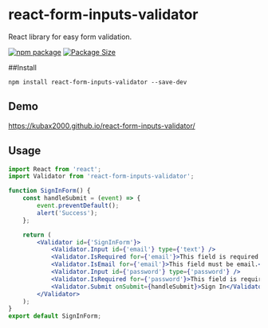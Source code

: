 # react-form-inputs-validator

React library for easy form validation.

[![npm package][npm-image]][npm-url]
[![Package Size][bundlephobia-image]][bundlephobia-url]

##Install

```
npm install react-form-inputs-validator --save-dev
```

## Demo 

<a href="https://kubax2000.github.io/react-form-inputs-validator/" target="_blank" title="bootstrap-toasts-js">https://kubax2000.github.io/react-form-inputs-validator/</a>

## Usage

```jsx
import React from 'react';
import Validator from 'react-form-inputs-validator';

function SignInForm() {
    const handleSubmit = (event) => {
        event.preventDefault();
        alert('Success');
    };

    return (
        <Validator id={'SignInForm'}>
            <Validator.Input id={'email'} type={'text'} />
            <Validator.IsRequired for={'email'}>This field is required.</Validator.IsEmail>
            <Validator.IsEmail for={'email'}>This field must be email.</Validator.IsEmail>
            <Validator.Input id={'password'} type={'password'} />
            <Validator.IsRequired for={'password'}>This field is required.</Validator.IsEmail>
            <Validator.Submit onSubmit={handleSubmit}>Sign In</Validator.IsEmail>
        </Validator>
    );
}
export default SignInForm;
```

[npm-image]:https://img.shields.io/npm/v/react-form-inputs-validator.svg
[npm-url]:https://www.npmjs.com/package/react-form-inputs-validator
[bundlephobia-image]:https://badgen.net/bundlephobia/minzip/react-form-inputs-validator
[bundlephobia-url]:https://bundlephobia.com/result?p=react-form-inputs-validator
